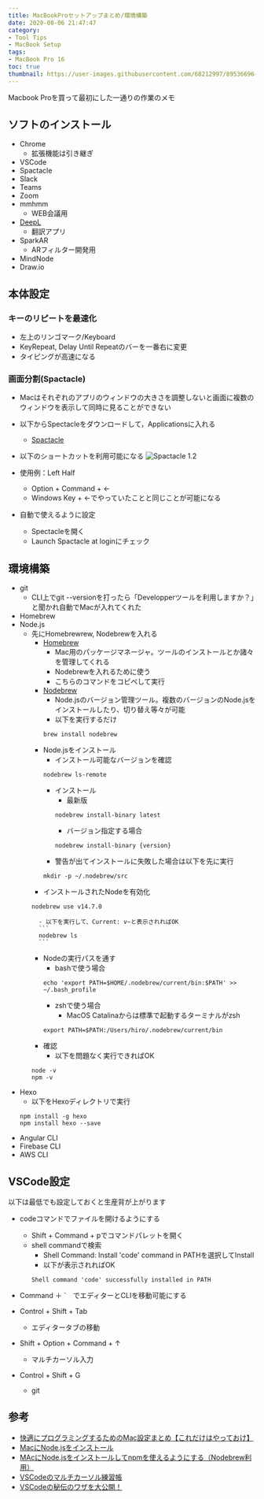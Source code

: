 ```yaml
---
title: MacBookProセットアップまとめ/環境構築
date: 2020-08-06 21:47:47
category: 
- Tool Tips 
- MacBook Setup
tags:
- MacBook Pro 16
toc: true
thumbnail: https://user-images.githubusercontent.com/68212997/89536696-458cab80-d833-11ea-9aa1-6bffaa39196a.png
---
```


Macbook Proを買って最初にした一通りの作業のメモ

<!-- toc -->

## ソフトのインストール
- Chrome
    - 拡張機能は引き継ぎ
- VSCode
- Spactacle
- Slack
- Teams
- Zoom
- mmhmm
    - WEB会議用
- [DeepL](https://www.deepl.com/ja/app/)
    - 翻訳アプリ
- SparkAR
    - ARフィルター開発用
- MindNode
- Draw.io

## 本体設定
### キーのリピートを最速化
- 左上のリンゴマーク/Keyboard
- KeyRepeat, Delay Until Repeatのバーを一番右に変更
- タイピングが高速になる

### 画面分割(Spactacle)
- Macはそれぞれのアプリのウィンドウの大きさを調整しないと画面に複数のウィンドウを表示して同時に見ることができない
- 以下からSpectacleをダウンロードして，Applicationsに入れる
    - [Spactacle](https://www.spectacleapp.com/)
- 以下のショートカットを利用可能になる
![Spactacle 1.2](https://user-images.githubusercontent.com/68212997/89248828-a48fcc00-d64b-11ea-9f51-70868d39d604.png)


- 使用例：Left Half
    - Option + Command + ←
    - Windows Key + ←でやっていたことと同じことが可能になる

- 自動で使えるように設定
    - Spectacleを開く
    - Launch Spactacle at loginにチェック

## 環境構築
- git
    - CLI上でgit --versionを打ったら「Developperツールを利用しますか？」と聞かれ自動でMacが入れてくれた
- Homebrew
- Node.js
    - 先にHomebrewrew, Nodebrewを入れる
        - [Homebrew](https://brew.sh/index_ja.html)
            - Mac用のパッケージマネージャ。ツールのインストールとか諸々を管理してくれる
            - Nodebrewを入れるために使う
            - こちらのコマンドをコピペして実行
        - [Nodebrew]()
            - Node.jsのバージョン管理ツール。複数のバージョンのNode.jsをインストールしたり、切り替え等々が可能
            - 以下を実行するだけ
            ```
            brew install nodebrew
            ```
        - Node.jsをインストール
            - インストール可能なバージョンを確認
            ```
            nodebrew ls-remote
            ```
            - インストール
                - 最新版
                ```
                nodebrew install-binary latest
                ```
                - バージョン指定する場合
                ```
                nodebrew install-binary {version}
                ```
            - 警告が出てインストールに失敗した場合は以下を先に実行
            ```
            mkdir -p ~/.nodebrew/src
            ```
        - インストールされたNodeを有効化
        ```
        nodebrew use v14.7.0
        ```
            - 以下を実行して、Current: v~と表示されればOK
            ```
            nodebrew ls
            ```
        - Nodeの実行パスを通す
            - bashで使う場合
            ```
            echo 'export PATH=$HOME/.nodebrew/current/bin:$PATH' >> ~/.bash_profile
            ```
            - zshで使う場合
                - MacOS Catalinaからは標準で起動するターミナルがzsh
            ```
            export PATH=$PATH:/Users/hiro/.nodebrew/current/bin
            ```
        - 確認
            - 以下を問題なく実行できればOK
        ```
        node -v
        npm -v
        ```
- Hexo
    - 以下をHexoディレクトリで実行
    ```
    npm install -g hexo
    npm install hexo --save
    ```
- Angular CLI
- Firebase CLI
- AWS CLI

## VSCode設定
以下は最低でも設定しておくと生産背が上がります

- codeコマンドでファイルを開けるようにする
    - Shift + Command + pでコマンドパレットを開く
    - shell commandで検索
        - Shell Command: Install 'code' command in PATHを選択してInstall
        - 以下が表示されればOK
        ```
        Shell command 'code' successfully installed in PATH
        ```

- Command ＋ `　でエディターとCLIを移動可能にする

- Control + Shift + Tab
    - エディタータブの移動
- Shift + Option + Command + ↑
    - マルチカーソル入力
- Control + Shift + G
    - git

## 参考
- [快適にプログラミングするためのMac設定まとめ【これだけはやっておけ】](https://datawokagaku.com/programming_mac_setting/)
- [MacにNode.jsをインストール](https://qiita.com/kyosuke5_20/items/c5f68fc9d89b84c0df09)
- [MAcにNode.jsをインストールしてnpmを使えるようにする（Nodebrew利用）](https://hirooooo-lab.com/development/nstall-node/)
- [VSCodeのマルチカーソル練習帳](https://qiita.com/TomK/items/3b1f5be07d708d7bd6c5)
- [VSCodeの秘伝のワザを大公開！](https://dev.classmethod.jp/articles/vscode-awesome-things/)